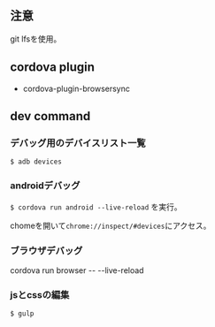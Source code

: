## 注意
git lfsを使用。

## cordova plugin
* cordova-plugin-browsersync

## dev command
### デバッグ用のデバイスリスト一覧
`$ adb devices`

### androidデバッグ
`$ cordova run android --live-reload` を実行。

chomeを開いて`chrome://inspect/#devices`にアクセス。

### ブラウザデバッグ
cordova run browser -- --live-reload

### jsとcssの編集
`$ gulp`
